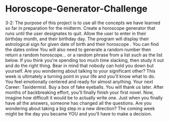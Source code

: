 # Horoscope-Generator-Challenge
3-2: The purpose of this project is to use all the concepts we have learned so far in preparation for the midterm.   Create a horoscope generator that runs until the user designates to quit.  Allow the user to enter in their birthday month, and their birthday day.  The program will display their astrological sign for given date of birth and their horoscope .  You can find the dates online  You will also need to generate a random number then return a random horoscope... or a random phrase from a list such as the list below.  If you think you're spending too much time slacking, then study it out and do the right thing. Bear in mind that nobody can hold you down but yourself. Are you wondering about talking to your significant other? This week is ultimately a turning point in your life and you'll know what to do. You feel emotionally centered and ready for almost anything. Your next Career: Taxidermist. Buy a box of fake eyeballs. You will thank us later.  After months of backbreaking effort, you'll finally finish your first novel. Now, imagine how difficult it would be to actually write one.  Just when you finally have all the answers, someone has changed all the questions.  Are you wondering about taking a big step in a new direction? The coming week might be the day you became YOU and you'll have to make a decision.
